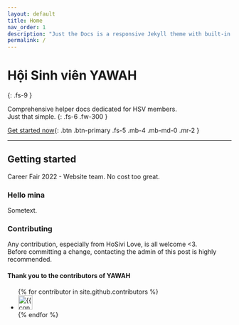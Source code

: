```yaml
---
layout: default
title: Home
nav_order: 1
description: "Just the Docs is a responsive Jekyll theme with built-in search that is easily customizable and hosted on GitHub Pages."
permalink: /
---
```

<!-- markdownlint-disable MD022 MD025-->
# Hội Sinh viên YAWAH
{: .fs-9 }
<!-- markdownlint-enable MD022 MD025-->

Comprehensive helper docs dedicated for HSV members.  
Just that simple.
{: .fs-6 .fw-300 }

[Get started now](#getting-started){: .btn .btn-primary .fs-5 .mb-4 .mb-md-0 .mr-2 }  

---

## Getting started

Career Fair 2022 - Website team. No cost too great.

### Hello mina

Sometext.

### Contributing

Any contribution, especially from HoSivi Love, is all welcome <3.  
Before committing a change, contacting the admin of this post is highly recommended.

#### Thank you to the contributors of YAWAH
<!-- markdownlint-disable MD033-->
<ul class="list-style-none">
{% for contributor in site.github.contributors %}
  <li class="d-inline-block mr-1">
     <a href="{{ contributor.html_url }}"><img src="{{ contributor.avatar_url }}" width="32" height="32" alt="{{ contributor.login }}"/></a>
  </li>
{% endfor %}
</ul>
<!-- markdownlint-enable MD033-->
